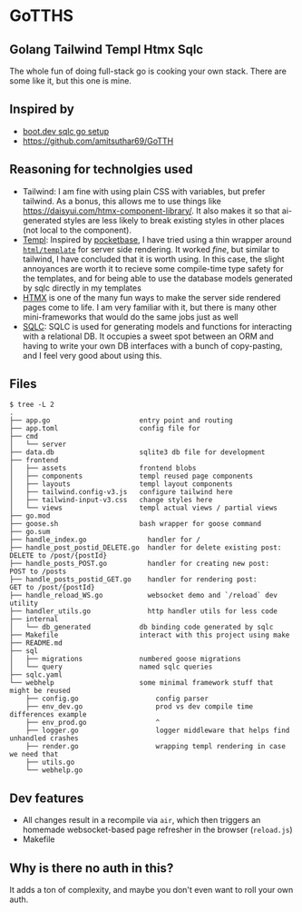 # GoTTHS
## Golang Tailwind Templ Htmx Sqlc

The whole fun of doing full-stack go is cooking your own stack. There are some like it, but this one is mine. 

## Inspired by 

- [boot.dev sqlc go setup](https://www.youtube.com/watch?v=dpXhDzgUSe4)
- https://github.com/amitsuthar69/GoTTH

## Reasoning for technolgies used

- Tailwind: I am fine with using plain CSS with variables, but prefer tailwind. As a bonus, this allows me to use things like https://daisyui.com/htmx-component-library/. It also makes it so that ai-generated styles are less likely to break existing styles in other places (not local to the component).
- [Templ](https://templ.guide/): Inspired by [pocketbase](https://pocketbase.io/), I have tried using a thin wrapper around [`html/template`](https://pkg.go.dev/html/template) for server side rendering. It worked *fine*, but similar to tailwind, I have concluded that it is worth using. In this case, the slight annoyances are worth it to recieve some compile-time type safety for the templates, and for being able to use the database models generated by sqlc directly in my templates
- [HTMX](https://htmx.org/) is one of the many fun ways to make the server side rendered pages come to life. I am very familiar with it, but there is many other mini-frameworks that would do the same jobs just as well
- [SQLC](https://github.com/sqlc-dev/sqlc): SQLC is used for generating models and functions for interacting with a relational DB. It occupies a sweet spot between an ORM and having to write your own DB interfaces with a bunch of copy-pasting, and I feel very good about using this.

## Files

```
$ tree -L 2
.
├── app.go                      entry point and routing
├── app.toml                    config file for 
├── cmd
│   └── server                  
├── data.db                     sqlite3 db file for development
├── frontend
│   ├── assets                  frontend blobs
│   ├── components              templ reused page components 
│   ├── layouts                 templ layout components 
│   ├── tailwind.config-v3.js   configure tailwind here
│   ├── tailwind-input-v3.css   change styles here
│   └── views                   templ actual views / partial views
├── go.mod
├── goose.sh                    bash wrapper for goose command
├── go.sum
├── handle_index.go               handler for /
├── handle_post_postid_DELETE.go  handler for delete existing post: DELETE to /post/{postId}
├── handle_posts_POST.go          handler for creating new post:    POST to /posts
├── handle_posts_postid_GET.go    handler for rendering post:       GET to /post/{postId}
├── handle_reload_WS.go           websocket demo and `/reload` dev utility
├── handler_utils.go              http handler utils for less code
├── internal
│   └── db_generated            db binding code generated by sqlc
├── Makefile                    interact with this project using make
├── README.md
├── sql
│   ├── migrations              numbered goose migrations
│   └── query                   named sqlc queries
├── sqlc.yaml                   
└── webhelp                     some minimal framework stuff that might be reused
    ├── config.go                   config parser
    ├── env_dev.go                  prod vs dev compile time differences example
    ├── env_prod.go                 ^
    ├── logger.go                   logger middleware that helps find unhandled crashes
    ├── render.go                   wrapping templ rendering in case we need that 
    ├── utils.go
    └── webhelp.go
```

## Dev features

- All changes result in a recompile via `air`, which then triggers an homemade websocket-based page refresher in the browser (`reload.js`)
- Makefile 


## Why is there no auth in this?

It adds a ton of complexity, and maybe you don't even want to roll your own auth.


